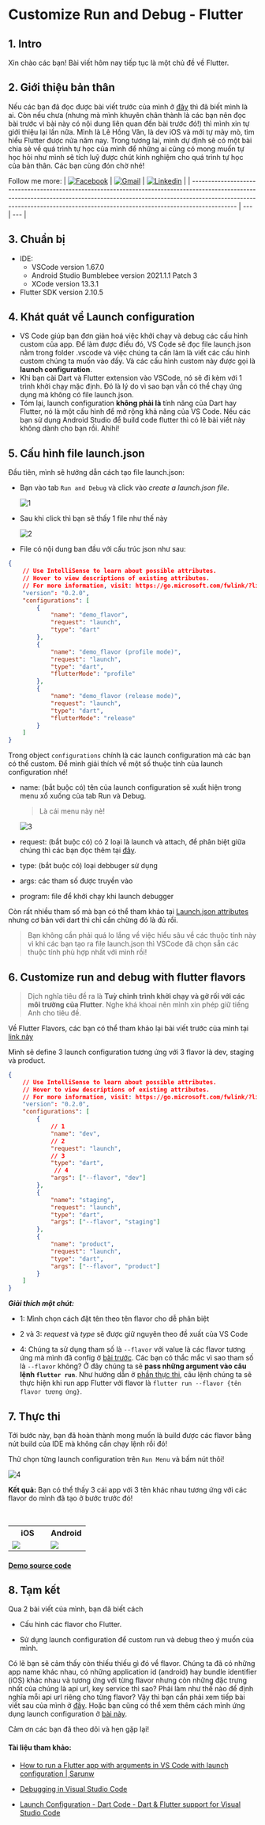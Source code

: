 # Customize Run and Debug - Flutter

## 1. Intro

Xin chào các bạn! Bài viết hôm nay tiếp tục là một chủ đề về Flutter. 

## 2. Giới thiệu bản thân

Nếu các bạn đã đọc được bài viết trước của mình ở [đây](https://github.com/vanle57/flutter-flavor) thì đã biết mình là ai. Còn nếu chưa (nhưng mà mình khuyên chân thành là các bạn nên đọc bài trước vì bài này có nội dung liên quan đến bài trước đó!) thì mình xin tự giới thiệu lại lần nữa. Mình là Lê Hồng Vân, là dev iOS và mới tự mày mò, tìm hiểu Flutter được nửa năm nay. Trong tương lai, mình dự định sẽ có một bài chia sẻ về quá trình tự học của mình để những ai cũng có mong muốn tự học hỏi như mình sẽ tích luỹ được chút kinh nghiệm cho quá trình tự học của bản thân. Các bạn cùng đón chờ nhé!

Follow me more:
| [![Facebook](https://github.com/vanle57/flutter-customize-run/blob/main/images/facebook.png)](https://www.facebook.com/van.may.750/) |    [![Gmail](https://github.com/vanle57/flutter-customize-run/blob/main/images/google.png)](mailto:hongvan.571996@gmail.com) |  [![Linkedin](https://github.com/vanle57/flutter-customize-run/blob/main/images/linkedin.png)]()   |
| -------------------------------------------------------------------------------------------------------------------------------------------------------------------------------------------------------------------------------------------------------- | --- | --- |

## 3. Chuẩn bị

- IDE:
  - VSCode version 1.67.0
  - Android Studio Bumblebee version 2021.1.1 Patch 3
  - XCode version 13.3.1
- Flutter SDK version 2.10.5

## 4. Khát quát về Launch configuration

- VS Code giúp bạn đơn giản hoá việc khởi chạy và debug các cấu hình custom của app. Để làm được điều đó, VS Code sẽ đọc file launch.json nằm trong folder .vscode và việc chúng ta cần làm là viết các cấu hình custom chúng ta muốn vào đấy. Và các cấu hình custom này được gọi là **launch configuration**.
- Khi bạn cài Dart và Flutter extension vào VSCode, nó sẽ đi kèm với 1 trình khởi chạy mặc định. Đó là lý do vì sao bạn vẫn có thể chạy ứng dụng mà không có file launch.json.
- Tóm lại, launch configuration **không phải là** tính năng của Dart hay Flutter, nó là một cấu hình để mở rộng khả năng của VS Code. Nếu các bạn sử dụng Android Studio để build code flutter thì có lẽ bài viết này không dành cho bạn rồi. Ahihi!

## 5. Cấu hình file launch.json

Đầu tiên, mình sẽ hướng dẫn cách tạo file launch.json:

- Bạn vào tab `Run and Debug` và click vào *create a launch.json file*.
  
  ![1](https://github.com/vanle57/flutter-customize-run/blob/main/images/1.png)

- Sau khi click thì bạn sẽ thấy 1 file như thế này
  
  ![2](https://github.com/vanle57/flutter-customize-run/blob/main/images/2.png)

- File có nội dung ban đầu với cấu trúc json như sau:

```json
{
    // Use IntelliSense to learn about possible attributes.
    // Hover to view descriptions of existing attributes.
    // For more information, visit: https://go.microsoft.com/fwlink/?linkid=830387
    "version": "0.2.0",
    "configurations": [
        {
            "name": "demo_flavor",
            "request": "launch",
            "type": "dart"
        },
        {
            "name": "demo_flavor (profile mode)",
            "request": "launch",
            "type": "dart",
            "flutterMode": "profile"
        },
        {
            "name": "demo_flavor (release mode)",
            "request": "launch",
            "type": "dart",
            "flutterMode": "release"
        }
    ]
}
```

Trong object `configurations` chính là các launch configuration mà các bạn có thể custom. Để mình giải thích về một số thuộc tính của launch configuration nhé!

- name: (bắt buộc có) tên của launch configuration sẽ xuất hiện trong menu xổ xuống của tab Run và Debug.
  
  > Là cái menu này nè!
  
  ![3](https://github.com/vanle57/flutter-customize-run/blob/main/images/3.png)

- request: (bắt buộc có) có 2 loại là launch và attach, để phân biệt giữa chúng thì các bạn đọc thêm tại [đây](https://code.visualstudio.com/docs/editor/debugging#_launch-versus-attach-configurations).

- type: (bắt buộc có) loại debbuger sử dụng

- args: các tham số được truyền vào

- program: file để khởi chạy khi launch debugger

Còn rất nhiều tham số mà bạn có thể tham khảo tại [Launch.json attributes](https://code.visualstudio.com/docs/editor/debugging#_launchjson-attributes) nhưng cơ bản với dart thì chỉ cần chừng đó là đủ rồi.

> Bạn không cần phải quá lo lắng về việc hiểu sâu về các thuộc tính này vì khi các bạn tạo ra file launch.json thì VSCode đã chọn sẵn các thuộc tính phù hợp nhất với mình rồi!

## 6. Customize run and debug with flutter flavors

> Dịch nghĩa tiêu đề ra là **Tuỳ chỉnh trình khởi chạy và gỡ rối với các môi trường của Flutter**. Nghe khá khoai nên mình xin phép giữ tiếng Anh cho tiêu đề.

Về Flutter Flavors, các bạn có thể tham khảo lại bài viết trước của mình tại [link này](https://github.com/vanle57/flutter-flavor)

Mình sẽ define 3 launch configuration tương ứng với 3 flavor là dev, staging và product.

```json
{
    // Use IntelliSense to learn about possible attributes.
    // Hover to view descriptions of existing attributes.
    // For more information, visit: https://go.microsoft.com/fwlink/?linkid=830387
    "version": "0.2.0",
    "configurations": [
        {
            // 1   
            "name": "dev",
            // 2
            "request": "launch",
            // 3
            "type": "dart",
             // 4
            "args": ["--flavor", "dev"]
        },
        {
            "name": "staging",
            "request": "launch",
            "type": "dart",
            "args": ["--flavor", "staging"]
        },
        {
            "name": "product",
            "request": "launch",
            "type": "dart",
            "args": ["--flavor", "product"]
        }
    ]
}
```

***Giải thích một chút:***

- 1: Mình chọn cách đặt tên theo tên flavor cho dễ phân biệt

- 2 và 3: *request* và *type* sẽ được giữ nguyên theo đề xuất của VS Code

- 4: Chúng ta sử dụng tham số là `--flavor`  với value là các flavor tương ứng mà mình đã config ở [bài trước](https://github.com/vanle57/flutter-flavor). Các bạn có thắc mắc vì sao tham số là `--flavor` không? Ở đây chúng ta sẽ **pass những argument vào câu lệnh `flutter run`**. Như hướng dẫn ở [phần thực thi](https://github.com/vanle57/flutter-flavor#6-th%E1%BB%B1c-thi), câu lệnh chúng ta sẽ thực hiện khi run app Flutter với flavor là `flutter run --flavor {tên flavor tương ứng}`.

## 7. Thực thi

Tới bước này, bạn đã hoàn thành mong muốn là build được các flavor bằng nút build của IDE mà không cần chạy lệnh rồi đó!

Thử chọn từng launch configuration trên `Run Menu` và bấm nút thôi!

![4](https://github.com/vanle57/flutter-customize-run/blob/main/images/4.png)

****Kết quả:**** Bạn có thể thấy 3 cái app với 3 tên khác nhau tương ứng với các flavor do mình đã tạo ở bước trước đó!

<table width="100%">
  <tr>
    <th>iOS</th>
    <th>Android</th>
  <tr>
    <td width="50%"><img src="https://github.com/vanle57/flutter-customize-run/blob/main/images/5.png"></td>
    <td width="50%"><img src="https://github.com/vanle57/flutter-customize-run/blob/main/images/6.png"></td>
  </tr>
</table>

#### [Demo source code](https://github.com/vanle57/flutter-customize-run/tree/main/demo%20source%20code/demo_flavor)

## 8. Tạm kết

Qua 2 bài viết của mình, bạn đã biết cách

- Cấu hình các flavor cho Flutter.

- Sử dụng launch configuration để custom run và debug theo ý muốn của mình.

Có lẽ bạn sẽ cảm thấy còn thiếu thiếu gì đó về flavor. Chúng ta đã có những app name khác nhau, có những application id (android) hay bundle identifier (iOS) khác nhau và tương ứng với từng flavor nhưng còn những đặc trưng nhất của chúng là api url, key service thì sao? Phải làm như thế nào để định nghĩa mỗi api url riêng cho từng flavor? Vậy thì bạn cần phải xem tiếp bài viết sau của mình ở [đây](https://github.com/vanle57/flutter-method-channel). Hoặc bạn cũng có thể xem thêm cách mình ứng dụng launch configuration ở [bài này](https://github.com/vanle57/flutter-dart-define).

Cảm ơn các bạn đã theo dõi và hẹn gặp lại!

#### Tài liệu tham khảo:

- [How to run a Flutter app with arguments in VS Code with launch configuration | Sarunw](https://sarunw.com/posts/how-to-run-flutter-app-with-arguments-in-vscode-with-launch-configuration/#what-is-a-launch-configuration)

- [Debugging in Visual Studio Code](https://code.visualstudio.com/docs/editor/debugging)

- [Launch Configuration - Dart Code - Dart & Flutter support for Visual Studio Code](https://dartcode.org/docs/launch-configuration/)
